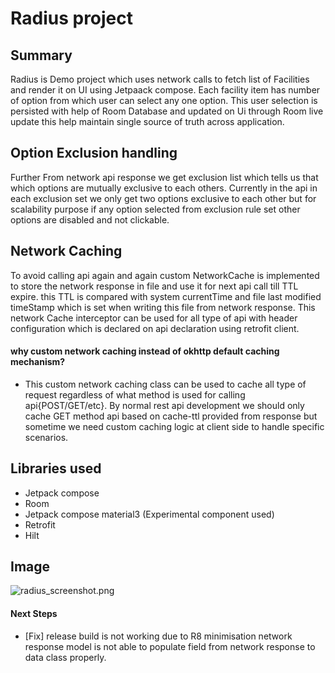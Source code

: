 # Radius project

## Summary

Radius is Demo project which uses network calls to fetch list of Facilities and render it on UI
using Jetpaack compose. Each facility item has number of option from which user can select any one
option. This user selection is persisted with help of Room Database and updated on Ui through Room
live update this help maintain single source of truth across application.

## Option Exclusion handling

Further From network api response we get exclusion list which tells us that which options are
mutually exclusive to each others. Currently in the api in each exclusion set we only get two
options exclusive to each other but for scalability purpose if any option selected from exclusion
rule set other options are disabled and not clickable.

## Network Caching

To avoid calling api again and again custom NetworkCache is implemented to store the network
response in file and use it for next api call till TTL expire. this TTL is compared with system
currentTime and file last modified timeStamp which is set when writing this file from network
response. This network Cache interceptor can be used for all type of api with header configuration
which is declared on api declaration using retrofit client.

#### why custom network caching instead of okhttp default caching mechanism?
- This custom network caching class can be used to cache all type of request regardless of what method is used for calling api{POST/GET/etc}. By normal rest api development we should only cache GET method api based on cache-ttl provided from response but sometime we need custom caching logic at client side to handle specific scenarios.

## Libraries used
- Jetpack compose
- Room
- Jetpack compose material3 (Experimental component used)
- Retrofit
- Hilt

## Image
![radius_screenshot.png](https://github.com/amitseervi/radius/blob/main/radius_screenshot.png)

#### Next Steps
- [Fix] release build is not working due to R8 minimisation network response model is not able to populate field from network response to data class properly.
